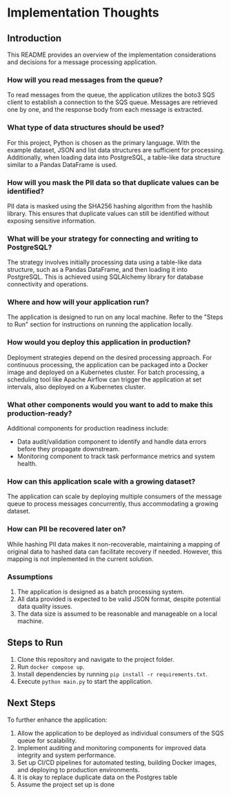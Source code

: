 # Implementation Thoughts

## Introduction
This README provides an overview of the implementation considerations and decisions for a message processing application.

### How will you read messages from the queue?
To read messages from the queue, the application utilizes the boto3 SQS client to establish a connection to the SQS queue. Messages are retrieved one by one, and the response body from each message is extracted.

### What type of data structures should be used?
For this project, Python is chosen as the primary language. With the example dataset, JSON and list data structures are sufficient for processing. Additionally, when loading data into PostgreSQL, a table-like data structure similar to a Pandas DataFrame is used.

### How will you mask the PII data so that duplicate values can be identified?
PII data is masked using the SHA256 hashing algorithm from the hashlib library. This ensures that duplicate values can still be identified without exposing sensitive information.

### What will be your strategy for connecting and writing to PostgreSQL?
The strategy involves initially processing data using a table-like data structure, such as a Pandas DataFrame, and then loading it into PostgreSQL. This is achieved using SQLAlchemy library for database connectivity and operations.

### Where and how will your application run?
The application is designed to run on any local machine. Refer to the "Steps to Run" section for instructions on running the application locally.

### How would you deploy this application in production?
Deployment strategies depend on the desired processing approach. For continuous processing, the application can be packaged into a Docker image and deployed on a Kubernetes cluster. For batch processing, a scheduling tool like Apache Airflow can trigger the application at set intervals, also deployed on a Kubernetes cluster.

### What other components would you want to add to make this production-ready?
Additional components for production readiness include:
- Data audit/validation component to identify and handle data errors before they propagate downstream.
- Monitoring component to track task performance metrics and system health.

### How can this application scale with a growing dataset?
The application can scale by deploying multiple consumers of the message queue to process messages concurrently, thus accommodating a growing dataset.

### How can PII be recovered later on?
While hashing PII data makes it non-recoverable, maintaining a mapping of original data to hashed data can facilitate recovery if needed. However, this mapping is not implemented in the current solution.

### Assumptions
1. The application is designed as a batch processing system.
2. All data provided is expected to be valid JSON format, despite potential data quality issues.
3. The data size is assumed to be reasonable and manageable on a local machine.

## Steps to Run
1. Clone this repository and navigate to the project folder.
2. Run `docker compose up`.
3. Install dependencies by running `pip install -r requirements.txt`.
4. Execute `python main.py` to start the application.

## Next Steps
To further enhance the application:
1. Allow the application to be deployed as individual consumers of the SQS queue for scalability.
2. Implement auditing and monitoring components for improved data integrity and system performance.
3. Set up CI/CD pipelines for automated testing, building Docker images, and deploying to production environments.
4. It is okay to replace duplicate data on the Postgres table
5. Assume the project set up is done
